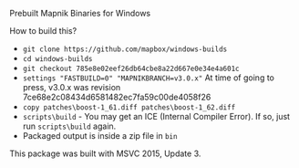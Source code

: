 Prebuilt Mapnik Binaries for Windows

How to build this?

* `git clone https://github.com/mapbox/windows-builds`
* `cd windows-builds`
* `git checkout 785e8e02eef26db64cbe8a22d667e0e34e4a601c`
* `settings "FASTBUILD=0" "MAPNIKBRANCH=v3.0.x"` At time of going to press, v3.0.x was revision 7ce68e2c08434d6581482ec7fa59c00de4058f26
* `copy patches\boost-1_61.diff patches\boost-1_62.diff`
* `scripts\build` - You may get an ICE (Internal Compiler Error). If so, just run `scripts\build` again.
* Packaged output is inside a zip file in `bin`

This package was built with MSVC 2015, Update 3.
